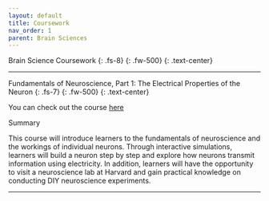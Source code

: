 ```yaml
---
layout: default
title: Coursework
nav_order: 1
parent: Brain Sciences
---
```


Brain Science Coursework
{: .fs-8}
{: .fw-500}
{: .text-center}

---

Fundamentals of Neuroscience, Part 1: The Electrical Properties of the Neuron
{: .fs-7}
{: .fw-500}
{: .text-center}

You can check out the course [here](https://www.edx.org/course/fundamentals-of-neuroscience-part-1-the-electrical?index=product&queryID=12c2bcb33fe5b6f80f8a178be45c1f84&position=1&results_level=second-level-results&search_index=product&term=neuroscience&campaign=Fundamentals+of+Neuroscience%2C+Part+1%3A+The+Electrical+Properties+of+the+Neuron&source=edX&product_category=course&placement_url=https%3A%2F%2Fwww.edx.org%2Fsearch)

Summary

This course will introduce learners to the fundamentals of neuroscience and the workings of individual neurons. Through interactive simulations, learners will build a neuron step by step and explore how neurons transmit information using electricity. In addition, learners will have the opportunity to visit a neuroscience lab at Harvard and gain practical knowledge on conducting DIY neuroscience experiments.

---